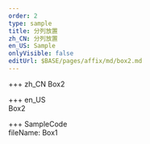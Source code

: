```yaml
---   
order: 2  
type: sample  
title: 分列放置   
zh_CN: 分列放置   
en_US: Sample
onlyVisible: false
editUrl: $BASE/pages/affix/md/box2.md
---      
```


+++ zh_CN
Box2

+++ en_US   
Box2

+++ SampleCode  
fileName: Box1
